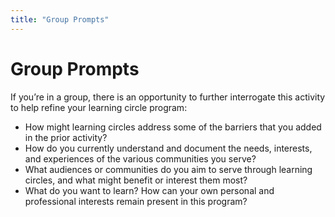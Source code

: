 ```yaml
---
title: "Group Prompts"
---
```

# Group Prompts

If you’re in a group, there is an opportunity to further interrogate this activity to help refine your learning circle program: 
- How might learning circles address some of the barriers that you added in the prior activity?
- How do you currently understand and document the needs, interests, and experiences of the various communities you serve? 
- What audiences or communities do you aim to serve through learning circles, and what might benefit or interest them most?
- What do you want to learn? How can your own personal and professional interests remain present in this program?
